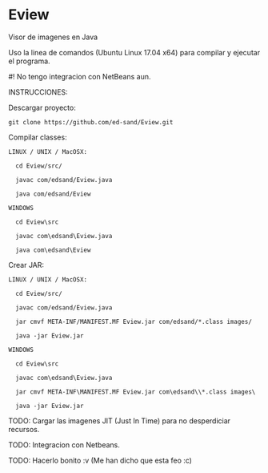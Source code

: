 # Eview
Visor de imagenes en Java

Uso la linea de comandos (Ubuntu Linux 17.04 x64) para compilar y ejecutar el programa.

#! No tengo integracion con NetBeans aun.

INSTRUCCIONES:

Descargar proyecto:

    git clone https://github.com/ed-sand/Eview.git

Compilar classes:

    LINUX / UNIX / MacOSX:

      cd Eview/src/

      javac com/edsand/Eview.java

      java com/edsand/Eview

    WINDOWS
    
      cd Eview\src

      javac com\edsand\Eview.java

      java com\edsand\Eview
    

Crear JAR:

    LINUX / UNIX / MacOSX:

      cd Eview/src/

      javac com/edsand/Eview.java

      jar cmvf META-INF/MANIFEST.MF Eview.jar com/edsand/*.class images/

      java -jar Eview.jar

    WINDOWS
    
      cd Eview\src

      javac com\edsand\Eview.java

      jar cmvf META-INF\MANIFEST.MF Eview.jar com\edsand\\*.class images\

      java -jar Eview.jar

TODO: Cargar las imagenes JIT (Just In Time) para no desperdiciar recursos.

TODO: Integracion con Netbeans.

TODO: Hacerlo bonito :v (Me han dicho que esta feo :c)
